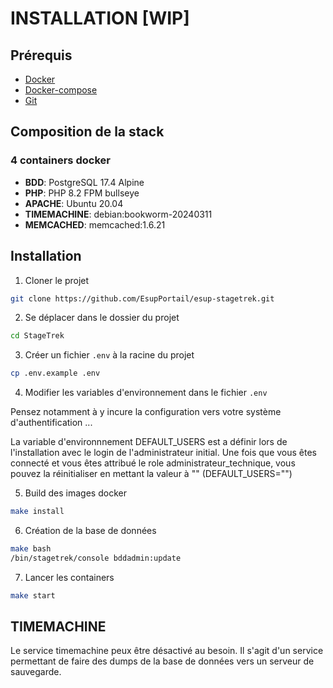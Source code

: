 # INSTALLATION [WIP]
## Prérequis
- [Docker](https://docs.docker.com/get-docker/)
- [Docker-compose](https://docs.docker.com/compose/install/)
- [Git](https://git-scm.com/book/en/v2/Getting-Started-Installing-Git)

## Composition de la stack
### 4 containers docker
- **BDD**: PostgreSQL 17.4 Alpine
- **PHP**: PHP 8.2 FPM bullseye
- **APACHE**: Ubuntu 20.04
- **TIMEMACHINE**: debian:bookworm-20240311 
- **MEMCACHED**: memcached:1.6.21

## Installation

1. Cloner le projet
```bash
git clone https://github.com/EsupPortail/esup-stagetrek.git
```
2. Se déplacer dans le dossier du projet
```bash
cd StageTrek
```
3. Créer un fichier `.env` à la racine du projet
```bash
cp .env.example .env
```

4. Modifier les variables d'environnement dans le fichier `.env`

Pensez notamment à y incure la configuration vers votre système d'authentification ...

La variable d'environnnement DEFAULT_USERS est a définir lors de l'installation avec le login de l'administrateur initial.
Une fois que vous êtes connecté et vous êtes attribué le role administrateur_technique, 
vous pouvez la réinitialiser en mettant la valeur à "" (DEFAULT_USERS="")

5. Build des images docker
```bash
make install
```

6. Création de la base de données
```bash
make bash
/bin/stagetrek/console bddadmin:update
```

7. Lancer les containers
```bash
make start
```

## TIMEMACHINE
Le service timemachine peux être désactivé au besoin. 
Il s'agit d'un service permettant de faire des dumps de la base de données vers un serveur de sauvegarde.
